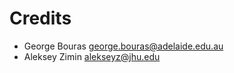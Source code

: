 Credits
=======


* George Bouras <george.bouras@adelaide.edu.au>
* Aleksey Zimin <alekseyz@jhu.edu>
